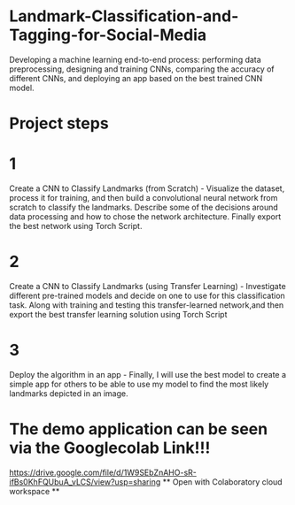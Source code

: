 # Landmark-Classification-and-Tagging-for-Social-Media

Developing a machine learning end-to-end process: performing data preprocessing, designing and training CNNs, comparing the accuracy of different CNNs, and deploying an app based on the best trained CNN model.

# Project steps
# 1
Create a CNN to Classify Landmarks (from Scratch) - Visualize the dataset, process it for training, and then build a convolutional neural network from scratch to classify the landmarks. Describe some of the decisions around data processing and how to chose the network architecture. Finally export the best network using Torch Script.

# 2
Create a CNN to Classify Landmarks (using Transfer Learning) - Investigate different pre-trained models and decide on one to use for this classification task. Along with training and testing this transfer-learned network,and then export the best transfer learning solution using Torch Script

# 3
Deploy the algorithm in an app - Finally, I will use the best model to create a simple app for others to be able to use my model to find the most likely landmarks depicted in an image. 

# The demo application can be seen via the Googlecolab Link!!!
https://drive.google.com/file/d/1W9SEbZnAHO-sR-ifBs0KhFQUbuA_vLCS/view?usp=sharing
** Open with Colaboratory cloud workspace **
